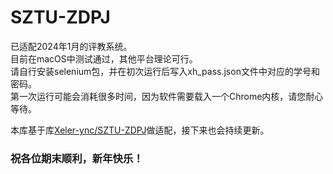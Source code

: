 # SZTU-ZDPJ
已适配2024年1月的评教系统。  
目前在macOS中测试通过，其他平台理论可行。  
请自行安装selenium包，并在初次运行后写入xh_pass.json文件中对应的学号和密码。  
第一次运行可能会消耗很多时间，因为软件需要载入一个Chrome内核，请您耐心等待。

本库基于库[Xeler-ync/SZTU-ZDPJ](https://github.com/Xeler-ync/SZTU-ZDPJ)做适配，接下来也会持续更新。  
### 祝各位期末顺利，新年快乐！

